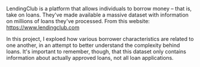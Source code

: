LendingClub is a platform that allows individuals to borrow money – that is, take on loans. They've made available a massive dataset with information on millions of loans they've processed.
From this website: https://www.lendingclub.com

In this project, I exploed how various borrower characteristics are related to one another, 
in an attempt to better understand the complexity behind loans. It's important to remember, though, that this dataset only contains information about actually approved loans, not all loan applications.
